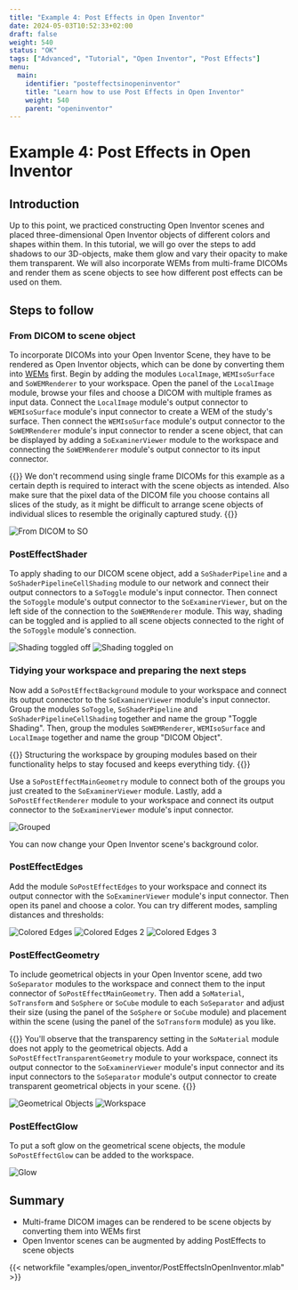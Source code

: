 ```yaml
---
title: "Example 4: Post Effects in Open Inventor"
date: 2024-05-03T10:52:33+02:00
draft: false
weight: 540
status: "OK"
tags: ["Advanced", "Tutorial", "Open Inventor", "Post Effects"]
menu: 
  main:
    identifier: "posteffectsinopeninventor"
    title: "Learn how to use Post Effects in Open Inventor"
    weight: 540
    parent: "openinventor"
---
```

# Example 4: Post Effects in Open Inventor
## Introduction

Up to this point, we practiced constructing Open Inventor scenes and placed three-dimensional Open Inventor objects of different colors and shapes within them.
In this tutorial, we will go over the steps to add shadows to our 3D-objects, make them glow and vary their opacity to make them transparent. We will also incorporate WEMs from multi-frame DICOMs and render them as scene objects to see how different post effects can be used on them.

## Steps to follow

### From DICOM to scene object

To incorporate DICOMs into your Open Inventor Scene, they have to be rendered as Open Inventor objects, which can be done by converting them into [WEMs](/glossary/#winged-edge-meshes) first. Begin by adding the modules `LocalImage`, `WEMIsoSurface` and `SoWEMRenderer` to your workspace. Open the panel of the `LocalImage` module, browse your files and choose a DICOM with multiple frames as input data. Connect the `LocalImage` module's output connector to `WEMIsoSurface` module's input connector to create a WEM of the study's surface. Then connect the `WEMIsoSurface` module's output connector to the `SoWEMRenderer` module's input connector to render a scene object, that can be displayed by adding a `SoExaminerViewer` module to the workspace and connecting the `SoWEMRenderer` module's output connector to its input connector. 

{{<alert class="check" caption="Check">}}
We don't recommend using single frame DICOMs for this example as a certain depth is required to interact with the scene objects as intended. Also make sure that the pixel data of the DICOM file you choose contains all slices of the study, as it might be difficult to arrange scene objects of individual slices to resemble the originally captured study. 
{{</alert>}}

![From DICOM to SO](/images/tutorials/openinventor/multiframetoso.PNG "How to create a scene object out of a multi-frame DICOM")

### PostEffectShader

To apply shading to our DICOM scene object, add a `SoShaderPipeline` and a `SoShaderPipelineCellShading` module to our network and connect their output connectors to a `SoToggle` module's input connector. Then connect the `SoToggle` module's output connector to the `SoExaminerViewer`, but on the left side of the connection to the `SoWEMRenderer` module. This way, shading can be toggled and is applied to all scene objects connected to the right of the `SoToggle` module's connection. 

![Shading toggled off](/images/tutorials/openinventor/shadingtoggledoff.PNG "Shading toggled off")
![Shading toggled on](/images/tutorials/openinventor/shadingtoggledon.PNG "Shading toggled on")

### Tidying your workspace and preparing the next steps

Now add a `SoPostEffectBackground` module to your workspace and connect its output connector to the `SoExaminerViewer` module's input connector. Group the modules `SoToggle`, `SoShaderPipeline` and `SoShaderPipelineCellShading` together and name the group "Toggle Shading". Then, group the modules `SoWEMRenderer`, `WEMIsoSurface` and `LocalImage` together and name the group "DICOM Object". 

{{<alert class="info" caption="Info">}}
Structuring the workspace by grouping modules based on their functionality helps to stay focused and keeps everything tidy. 
{{</alert>}}

Use a `SoPostEffectMainGeometry` module to connect both of the groups you just created to the `SoExaminerViewer` module. Lastly, add a `SoPostEffectRenderer` module to your workspace and connect its output connector to the `SoExaminerViewer` module's input connector. 

![Grouped](/images/tutorials/openinventor/WithGrouping.PNG "Grouped modules")

You can now change your Open Inventor scene's background color. 

### PostEffectEdges

Add the module `SoPostEffectEdges` to your workspace and connect its output connector with the `SoExaminerViewer` module's input connector. 
Then open its panel and choose a color. You can try different modes, sampling distances and thresholds: 

![Colored Edges](/images/tutorials/openinventor/ColoredEdges.PNG "Colored Edges")
![Colored Edges 2](/images/tutorials/openinventor/EdgeSettings.PNG "Varying Settings of colored edges")
![Colored Edges 3](/images/tutorials/openinventor/EdgeSettings2.PNG "Varying Settings of colored edges")

### PostEffectGeometry

To include geometrical objects in your Open Inventor scene, add two `SoSeparator` modules to the workspace and connect them to the input connector of `SoPostEffectMainGeometry`. Then add a `SoMaterial`, `SoTransform` and `SoSphere` or `SoCube` module to each `SoSeparator` and adjust their size (using the panel of the `SoSphere` or `SoCube` module) and placement within the scene (using the panel of the `SoTransform` module) as you like. 

{{<alert class="check" caption="Check">}}
You'll observe that the transparency setting in the `SoMaterial` module does not apply to the geometrical objects. Add a `SoPostEffectTransparentGeometry` module to your workspace, connect its output connector to the `SoExaminerViewer` module's input connector and its input connectors to the `SoSeparator` module's output connector to create transparent geometrical objects in your scene. 
{{</alert>}}

 ![Geometrical Objects](/images/tutorials/openinventor/GeometryNetwork.PNG "Network with geometrical objects")
 ![Workspace](/images/tutorials/openinventor/WorkspaceGeometryNetwork.PNG "Workspace")

### PostEffectGlow

To put a soft glow on the geometrical scene objects, the module `SoPostEffectGlow` can be added to the workspace. 

![Glow](/images/tutorials/openinventor/SoPostEffectGlow.PNG "Applied SoPostEffectGlow")

## Summary
* Multi-frame DICOM images can be rendered to be scene objects by converting them into WEMs first
* Open Inventor scenes can be augmented by adding PostEffects to scene objects

{{< networkfile "examples/open_inventor/PostEffectsInOpenInventor.mlab" >}}
